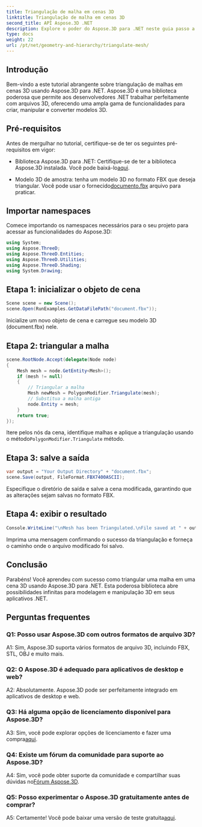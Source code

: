```yaml
---
title: Triangulação de malha em cenas 3D
linktitle: Triangulação de malha em cenas 3D
second_title: API Aspose.3D .NET
description: Explore o poder do Aspose.3D para .NET neste guia passo a passo. Aprenda como triangular malhas 3D sem esforço para modelagem aprimorada.
type: docs
weight: 22
url: /pt/net/geometry-and-hierarchy/triangulate-mesh/
---
```

## Introdução

Bem-vindo a este tutorial abrangente sobre triangulação de malhas em cenas 3D usando Aspose.3D para .NET. Aspose.3D é uma biblioteca poderosa que permite aos desenvolvedores .NET trabalhar perfeitamente com arquivos 3D, oferecendo uma ampla gama de funcionalidades para criar, manipular e converter modelos 3D.

## Pré-requisitos

Antes de mergulhar no tutorial, certifique-se de ter os seguintes pré-requisitos em vigor:

- Biblioteca Aspose.3D para .NET: Certifique-se de ter a biblioteca Aspose.3D instalada. Você pode baixá-lo[aqui](https://releases.aspose.com/3d/net/).

- Modelo 3D de amostra: tenha um modelo 3D no formato FBX que deseja triangular. Você pode usar o fornecido[documento.fbx](https://reference.aspose.com/3d/net/) arquivo para praticar.

## Importar namespaces

Comece importando os namespaces necessários para o seu projeto para acessar as funcionalidades do Aspose.3D:

```csharp
using System;
using Aspose.ThreeD;
using Aspose.ThreeD.Entities;
using Aspose.ThreeD.Utilities;
using Aspose.ThreeD.Shading;
using System.Drawing;
```

## Etapa 1: inicializar o objeto de cena

```csharp
Scene scene = new Scene();
scene.Open(RunExamples.GetDataFilePath("document.fbx"));
```

Inicialize um novo objeto de cena e carregue seu modelo 3D (document.fbx) nele.

## Etapa 2: triangular a malha

```csharp
scene.RootNode.Accept(delegate(Node node)
{
    Mesh mesh = node.GetEntity<Mesh>();
    if (mesh != null)
    {
        // Triangular a malha
        Mesh newMesh = PolygonModifier.Triangulate(mesh);
        // Substitua a malha antiga
        node.Entity = mesh;
    }
    return true;
});
```

 Itere pelos nós da cena, identifique malhas e aplique a triangulação usando o método`PolygonModifier.Triangulate` método.

## Etapa 3: salve a saída

```csharp
var output = "Your Output Directory" + "document.fbx";
scene.Save(output, FileFormat.FBX7400ASCII);
```

Especifique o diretório de saída e salve a cena modificada, garantindo que as alterações sejam salvas no formato FBX.

## Etapa 4: exibir o resultado

```csharp
Console.WriteLine("\nMesh has been Triangulated.\nFile saved at " + output);
```

Imprima uma mensagem confirmando o sucesso da triangulação e forneça o caminho onde o arquivo modificado foi salvo.

## Conclusão

Parabéns! Você aprendeu com sucesso como triangular uma malha em uma cena 3D usando Aspose.3D para .NET. Esta poderosa biblioteca abre possibilidades infinitas para modelagem e manipulação 3D em seus aplicativos .NET.

## Perguntas frequentes

### Q1: Posso usar Aspose.3D com outros formatos de arquivo 3D?

A1: Sim, Aspose.3D suporta vários formatos de arquivo 3D, incluindo FBX, STL, OBJ e muito mais.

### Q2: O Aspose.3D é adequado para aplicativos de desktop e web?

A2: Absolutamente. Aspose.3D pode ser perfeitamente integrado em aplicativos de desktop e web.

### Q3: Há alguma opção de licenciamento disponível para Aspose.3D?

 A3: Sim, você pode explorar opções de licenciamento e fazer uma compra[aqui](https://purchase.aspose.com/buy).

### Q4: Existe um fórum da comunidade para suporte ao Aspose.3D?

 A4: Sim, você pode obter suporte da comunidade e compartilhar suas dúvidas no[Fórum Aspose.3D](https://forum.aspose.com/c/3d/18).

### Q5: Posso experimentar o Aspose.3D gratuitamente antes de comprar?

 A5: Certamente! Você pode baixar uma versão de teste gratuita[aqui](https://releases.aspose.com/).
